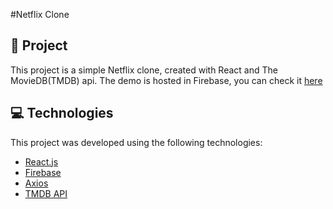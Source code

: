 #Netflix Clone

## 🚀 Project

This project is a simple Netflix clone, created with React and The MovieDB(TMDB) api.
The demo is hosted in Firebase, you can check it [here](https://netflix-clone-bs.firebaseapp.com/)


## 💻 Technologies

This project was developed using the following technologies:
- [React.js](https://reactjs.org/)
- [Firebase](https://firebase.google.com/)
- [Axios](https://github.com/axios/axios)
- [TMDB API](https://www.themoviedb.org/documentation/api)




